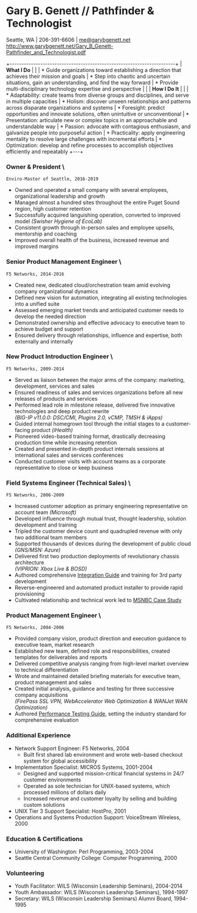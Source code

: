 ﻿<!--
% Gary B. Genett
% Pathfinder & Technologist
% v4.2 (2019-02-05)
<!-- ############################################################### -->
<!-- docx: moderate margins, reduce all font size by one -->
<!-- ############################################################### -->

# Gary B. Genett // Pathfinder & Technologist

Seattle, WA \| 206-391-6606 \| <me@garybgenett.net> \
<http://www.garybgenett.net/Gary_B_Genett-Pathfinder_and_Technologist.pdf>


+----------------------------------------------------------------------+
| **What I Do**
|
|
| * Guide organizations toward establishing a direction that achieves their mission and goals
| * Step into chaotic and uncertain situations, gain an understanding, and find the way forward
| * Provide multi-disciplinary technology expertise and perspective
|
|
| **How I Do It**
|
|
| * Adaptability: create teams from diverse groups and disciplines, and serve in multiple capacities
| * Holism: discover unseen relationships and patterns across disparate organizations and systems
| * Foresight: predict opportunities and innovate solutions, often unintuitive or unconventional
| * Presentation: articulate new or complex topics in an approachable and understandable way
| * Passion: advocate with contagious enthusiasm, and galvanize people into purposeful action
| * Practicality: apply engineering mentality to resolve large challenges with incremental efforts
| * Optimization: develop and refine processes to accomplish objectives efficiently and repeatably
+---+

<!-- ############################################################### -->
### Owner & President \
    Enviro-Master of Seattle, 2016-2019

  * Owned and operated a small company with several employees, organizational leadership and growth
  * Managed almost a hundred sites throughout the entire Puget Sound region, high customer retention
  * Successfully acquired languishing operation, converted to improved model *(Swisher Hygiene of EcoLab)*
  * Consistent growth through in-person sales and employee upsells, mentorship and coaching
  * Improved overall health of the business, increased revenue and improved margins

<!-- ############################################################### -->
### Senior Product Management Engineer \
    F5 Networks, 2014-2016

  * Created new, dedicated cloud/orchestration team amid evolving company organizational dynamics
  * Defined new vision for automation, integrating all existing technologies into a unified suite
  * Assessed emerging market trends and anticipated customer needs to develop the needed direction
  * Demonstrated ownership and effective advocacy to executive team to achieve budget and support
  * Ensured delivery through relationships, influence and expertise, both externally and internally

<!-- ############################################################### -->
### New Product Introduction Engineer \
    F5 Networks, 2009-2014

  * Served as liaison between the major arms of the company: marketing, development, services and sales
  * Ensured readiness of sales and services organizations before all new releases of products and services
  * Performed lead role in milestone release, delivered five innovative technologies and deep product rewrite \
    *(BIG-IP v11.0.0: DSC/CMI, Plugins 2.0, vCMP, TMSH & iApps)*
  * Guided internal homegrown tool through the initial stages to a customer-facing product *(iHealth)*
  * Pioneered video-based training format, drastically decreasing production time while increasing retention
  * Created and presented in-depth product internals sessions at international sales and services conferences
  * Conducted customer visits with account teams as a corporate representative to close or keep business

<!-- [Operations Guide]: https://support.f5.com/kb/en-us/products/big-ip_ltm/manuals/product/f5-tmos-operations-guide.html -->
<!-- [Operations Guide]: https://support.f5.com/content/kb/en-us/products/big-ip_ltm/manuals/product/f5-tmos-operations-guide/_jcr_content/pdfAttach/download/file.res/f5-tmos-operations-guide.pdf -->
[Operations Guide]: http://www.garybgenett.net/resume/f5-tmos-operations-guide.pdf

<!-- ############################################################### -->
### Field Systems Engineer (Technical Sales) \
    F5 Networks, 2006-2009

  * Increased customer adoption as primary engineering representative on account team *(Microsoft)*
  * Developed influence through mutual trust, thought leadership, solution development and training
  * Tripled the customer device count and quadrupled revenue with only two additional team members
  * Supported thousands of devices during the development of public cloud *(GNS/MSN: Azure)*
  * Delivered first two production deployments of revolutionary chassis architecture \
    *(VIPRION: Xbox Live & BOSD)*
  * Authored comprehensive [Integration Guide] and training for 3rd party development
  * Reverse-engineered and automated product installer to provide rapid provisioning
  * Cultivated relationship and technical work led to [MSNBC Case Study]

[Integration Guide]: http://www.garybgenett.net/resume/BIG-IP_Integration_Guide.docx
<!-- [MSNBC Case Study]: http://www.f5.com/pdf/case-studies/msnbc-election-day-cs.pdf -->
[MSNBC Case Study]: http://www.garybgenett.net/resume/msnbc-election-day-cs.pdf

<!-- ############################################################### -->
### Product Management Engineer \
    F5 Networks, 2004-2006

  * Provided company vision, product direction and execution guidance to executive team, market research
  * Established new team, defined role and responsibilities, created templates for deliverables and reports
  * Delivered competitive analysis ranging from high-level market overview to technical differentiation
  * Wrote and maintained detailed briefing materials for executive team, product management and sales
  * Created initial analysis, guidance and testing for three successive company acquisitions \
    *(FirePass SSL VPN, WebAccelerator Web Optimization & WANJet WAN Optimization)*
  * Authored [Performance Testing Guide], setting the industry standard for comprehensive evaluation

<!-- [Performance Testing Guide]: http://devcentral.f5.com/downloads/f5/creating-performance-test-methodology.pdf -->
[Performance Testing Guide]: http://www.garybgenett.net/resume/creating-performance-test-methodology.pdf
<!-- [L4-L7 Performance Testing Report]: http://www.f5.com/pdf/reports/F5-comparative-performance-report-ADC-2013.pdf -->
[L4-L7 Performance Testing Report]: http://www.garybgenett.net/resume/F5-comparative-performance-report-ADC-2013.pdf
<!-- [L4-L7 Performance Testing Report]: http://www.garybgenett.net/resume/f5-performance-report-UPDATED.pdf -->
<!-- [SSL VPN for UNIX-like Systems]: https://devcentral.f5.com/articles/clientless-firepass-login-via-the-command-line -->
[SSL VPN for UNIX-like Systems]: http://www.garybgenett.net/resume/Clientless_FirePass_Login_via_the_command_line.html
<!-- [Perl Script]: https://devcentral.f5.com/downloads/icontrol/sdk/sslvpn.public.pl.txt -->
[Perl Script]: http://www.garybgenett.net/resume/sslvpn.public.pl.txt
<!-- [Video Demonstration of the Process]: https://devcentral.f5.com/weblogs/dctv/archive/2006/10/30/fploginscript.aspx -->
[Video Demonstration of the Process]: http://www.garybgenett.net/resume/20061024-FPLoginScript-Gary.wmv

<!-- ############################################################### -->
### Additional Experience

  * Network Support Engineer: F5 Networks, 2004
    * Built first shared lab environment and wrote web-based checkout system for global accessibility
  * Implementation Specialist: MICROS Systems, 2001-2004
    * Designed and supported mission-critical financial systems in 24/7 customer environments
    * Operated as sole technician for UNIX-based systems, which processed millions of dollars daily
    * Increased revenue and customer loyalty by selling and building custom solutions
  * UNIX Tier 3 Support Specialist: HostPro, 2001
  * Operations and Systems Production Support: VoiceStream Wireless, 2000

<!-- ############################################################### -->
### Education & Certifications

  * University of Washington: Perl Programming, 2003-2004
  * Seattle Central Community College: Computer Programming, 2000

<!-- ############################################################### -->
### Volunteering

  * Youth Facilitator: WILS (Wisconsin Leadership Seminars), 2004-2014
  * Youth Ambassador: WILS (Wisconsin Leadership Seminars), 1994-1997
  * Secretary: WILS (Wisconsin Leadership Seminars) Alumni Board, 1994-1995

<!-- ############################################################### -->
<!--- exit(0); -->
<!-- ############################################################### -->
